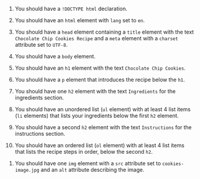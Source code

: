 1. You should have a `!DOCTYPE html` declaration.

1. You should have an `html` element with `lang` set to `en`.

1. You should have a `head` element containing a `title` element with the text `Chocolate Chip Cookies Recipe` and a `meta` element with a `charset` attribute set to `UTF-8`.

1. You should have a `body` element.

1. You should have an `h1` element with the text `Chocolate Chip Cookies`.

1. You should have a `p` element that introduces the recipe below the `h1`.

1. You should have one `h2` element with the text `Ingredients` for the ingredients section.

1. You should have an unordered list (`ul` element) with at least 4 list items (`li` elements) that lists your ingredients below the first `h2` element.

1. You should have a second `h2` element with the text `Instructions` for the instructions section.

1. You should have an ordered list (`ol` element) with at least 4 list items that lists the recipe steps in order, below the second `h2`.
<!--TODO: change src when img is on the cdn -->
1. You should have one `img` element with a `src` attribute set to `cookies-image.jpg` and an `alt` attribute describing the image.